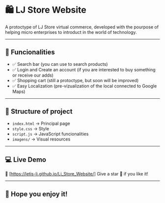 # 🛍️ LJ Store Website

A protoctype of LJ Store virtual commerce, developed with the pourpose of helping micro enterprises to introduct in the world of technology.

---

## 🚀 Funcionalities
- ✅ Search bar (you can use to search products)
- ✅ Login and Create an account (if you are interested to buy something or receive our adds)
- ✅ Shopping cart (still a protoctype, but soon will be improved)
- ✅ Easy Localization (pre-vizualization of the local connected to Google Maps)

---

## 📂 Structure of project
- `index.html` → Principal page
- `style.css` → Style
- `script.js` → JavaScript funcionalities
- `imagens/` → Visual resources

---

## 💻 Live Demo
🔗 [https://letis-li.github.io/Lj_Store_Website/] 
Give a star 🌟 if you like it!

---

## 💚 Hope you enjoy it!
